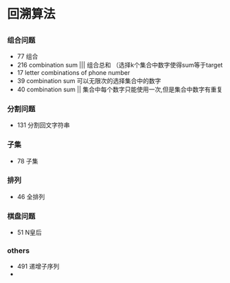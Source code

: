 # 回溯算法
##
### 组合问题
* 77 组合
* 216 combination sum ||| 组合总和 （选择k个集合中数字使得sum等于target
* 17 letter combinations of phone number
* 39 combination sum 可以无限次的选择集合中的数字
* 40 combination sum || 集合中每个数字只能使用一次,但是集合中数字有重复
### 分割问题
* 131 分割回文字符串

### 子集
* 78 子集

### 排列
* 46 全排列

### 棋盘问题
* 51 N皇后

### others
* 491 递增子序列
* 